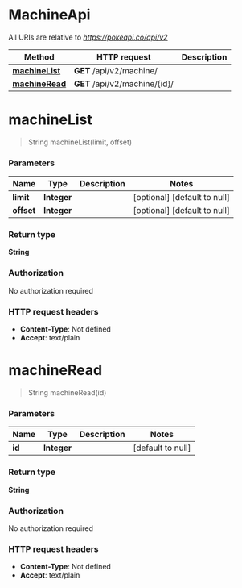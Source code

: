 # MachineApi

All URIs are relative to *https://pokeapi.co/api/v2*

Method | HTTP request | Description
------------- | ------------- | -------------
[**machineList**](MachineApi.md#machineList) | **GET** /api/v2/machine/ | 
[**machineRead**](MachineApi.md#machineRead) | **GET** /api/v2/machine/{id}/ | 


<a name="machineList"></a>
# **machineList**
> String machineList(limit, offset)



### Parameters

Name | Type | Description  | Notes
------------- | ------------- | ------------- | -------------
 **limit** | **Integer**|  | [optional] [default to null]
 **offset** | **Integer**|  | [optional] [default to null]

### Return type

**String**

### Authorization

No authorization required

### HTTP request headers

- **Content-Type**: Not defined
- **Accept**: text/plain

<a name="machineRead"></a>
# **machineRead**
> String machineRead(id)



### Parameters

Name | Type | Description  | Notes
------------- | ------------- | ------------- | -------------
 **id** | **Integer**|  | [default to null]

### Return type

**String**

### Authorization

No authorization required

### HTTP request headers

- **Content-Type**: Not defined
- **Accept**: text/plain

